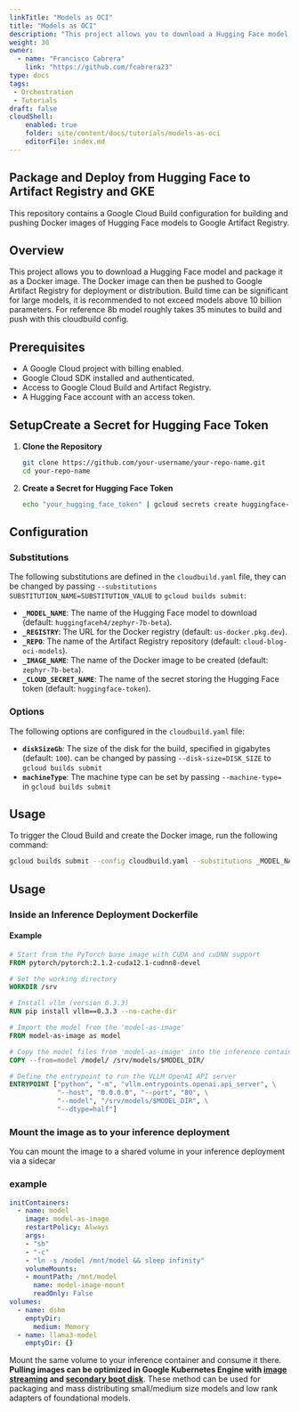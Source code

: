 ```yaml
---
linkTitle: "Models as OCI"
title: "Models as OCI"
description: "This project allows you to download a Hugging Face model and package it as a Docker image. The Docker image can then be pushed to Google Artifact Registry for deployment or distribution. Build time can be significant for large models, it is recommended to not exceed models above 10 billion parameters. For reference 8b model roughly takes 35 minutes to build and push with this cloudbuild config."
weight: 30
owner:
  - name: "Francisco Cabrera"
    link: "https://github.com/fcabrera23"
type: docs
tags:
 - Orchestration
 - Tutorials
draft: false
cloudShell:
    enabled: true
    folder: site/content/docs/tutorials/models-as-oci
    editorFile: index.md
---
```

## Package and Deploy from Hugging Face to Artifact Registry and GKE

This repository contains a Google Cloud Build configuration for building and pushing Docker images of Hugging Face models to Google Artifact Registry.

## Overview

This project allows you to download a Hugging Face model and package it as a Docker image. The Docker image can then be pushed to Google Artifact Registry for deployment or distribution. Build time can be significant for large models, it is recommended to not exceed models above 10 billion parameters. For reference 8b model roughly takes 35 minutes to build and push with this cloudbuild config.

## Prerequisites

- A Google Cloud project with billing enabled.
- Google Cloud SDK installed and authenticated.
- Access to Google Cloud Build and Artifact Registry.
- A Hugging Face account with an access token.

## SetupCreate a Secret for Hugging Face Token

1. **Clone the Repository**

   ```bash
   git clone https://github.com/your-username/your-repo-name.git
   cd your-repo-name
2. **Create a Secret for Hugging Face Token**
   ```bash 
   echo "your_hugging_face_token" | gcloud secrets create huggingface-token --data-file=-

## Configuration

### Substitutions

The following substitutions are defined in the `cloudbuild.yaml` file, they can be changed by passing `--substitutions SUBSTITUTION_NAME=SUBSTITUTION_VALUE` to `gcloud builds submit`:

- **`_MODEL_NAME`**: The name of the Hugging Face model to download (default: `huggingfaceh4/zephyr-7b-beta`).
- **`_REGISTRY`**: The URL for the Docker registry (default: `us-docker.pkg.dev`).
- **`_REPO`**: The name of the Artifact Registry repository (default: `cloud-blog-oci-models`).
- **`_IMAGE_NAME`**: The name of the Docker image to be created (default: `zephyr-7b-beta`).
- **`_CLOUD_SECRET_NAME`**: The name of the secret storing the Hugging Face token (default: `huggingface-token`).

### Options

The following options are configured in the `cloudbuild.yaml` file:

- **`diskSizeGb`**: The size of the disk for the build, specified in gigabytes (default: `100`). can be changed by passing `--disk-size=DISK_SIZE` to `gcloud builds submit`
- **`machineType`**: The machine type can be set by passing `--machine-type=` in `gcloud builds submit`

## Usage

To trigger the Cloud Build and create the Docker image, run the following command:

```bash
gcloud builds submit --config cloudbuild.yaml --substitutions _MODEL_NAME="your_model_name",_IMAGE_NAME="LOCATION-docker.pkg.dev/[YOUR_PROJECT_ID]/[REPOSITORY_NAME]/[IMAGE_NAME]"
```

## Usage

### Inside an Inference Deployment Dockerfile

#### Example

```Dockerfile
# Start from the PyTorch base image with CUDA and cuDNN support
FROM pytorch/pytorch:2.1.2-cuda12.1-cudnn8-devel

# Set the working directory
WORKDIR /srv

# Install vllm (version 0.3.3)
RUN pip install vllm==0.3.3 --no-cache-dir

# Import the model from the 'model-as-image'
FROM model-as-image as model

# Copy the model files from 'model-as-image' into the inference container
COPY --from=model /model/ /srv/models/$MODEL_DIR/

# Define the entrypoint to run the VLLM OpenAI API server
ENTRYPOINT ["python", "-m", "vllm.entrypoints.openai.api_server", \
            "--host", "0.0.0.0", "--port", "80", \
            "--model", "/srv/models/$MODEL_DIR", \
            "--dtype=half"]
```
### Mount the image as to your inference deployment
You can mount the image to a shared volume in your inference deployment via a sidecar 

### example

```yaml
initContainers:
  - name: model
    image: model-as-image
    restartPolicy: Always
    args:
    - "sh"
    - "-c"
    - "ln -s /model /mnt/model && sleep infinity"
    volumeMounts:
    - mountPath: /mnt/model
      name: model-image-mount
      readOnly: False
volumes:
  - name: dshm
    emptyDir:
      medium: Memory
  - name: llama3-model
    emptyDir: {}
```
Mount the same volume to your inference container and consume it there. 
**Pulling images can be optimized in Google Kubernetes Engine with [image streaming](https://cloud.google.com/kubernetes-engine/docs/how-to/image-streaming) and [secondary boot disk](https://cloud.google.com/kubernetes-engine/docs/how-to/data-container-image-preloading)**. These method can be used for packaging and mass distributing small/medium size models and low rank adapters of foundational models. 


